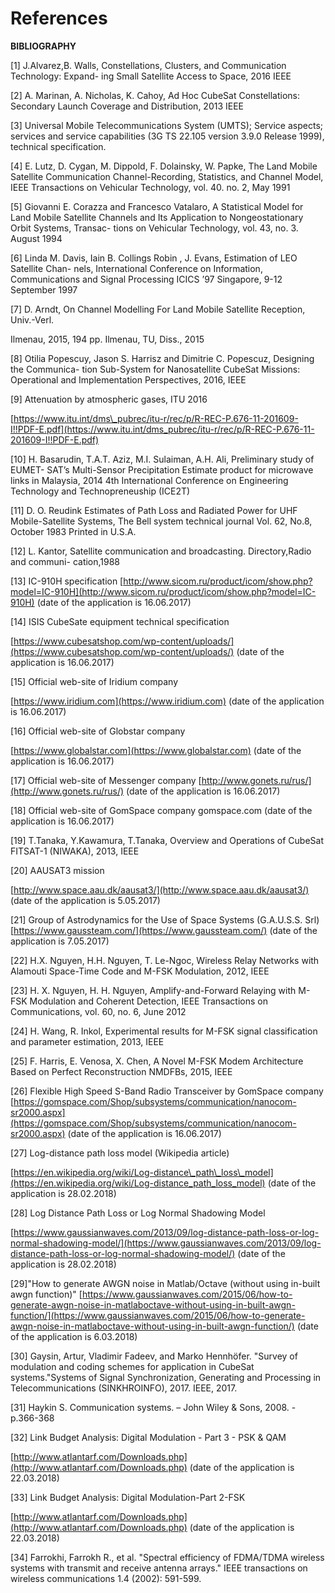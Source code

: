 # References

**BIBLIOGRAPHY**    


\[1\] J.Alvarez,B. Walls, Constellations, Clusters, and Communication Technology: Expand- ing Small Satellite Access to Space, 2016 IEEE

\[2\] A. Marinan, A. Nicholas, K. Cahoy, Ad Hoc CubeSat Constellations: Secondary Launch Coverage and Distribution, 2013 IEEE

\[3\] Universal Mobile Telecommunications System \(UMTS\); Service aspects; services and service capabilities \(3G TS 22.105 version 3.9.0 Release 1999\), technical specification.

\[4\] E. Lutz, D. Cygan, M. Dippold, F. Dolainsky, W. Papke, The Land Mobile Satellite Communication Channel-Recording, Statistics, and Channel Model, IEEE Transactions on Vehicular Technology, vol. 40. no. 2, May 1991

\[5\] Giovanni E. Corazza and Francesco Vatalaro, A Statistical Model for Land Mobile Satellite Channels and Its Application to Nongeostationary Orbit Systems, Transac- tions on Vehicular Technology, vol. 43, no. 3. August 1994

\[6\] Linda M. Davis, Iain B. Collings Robin , J. Evans, Estimation of LEO Satellite Chan- nels, International Conference on Information, Communications and Signal Processing ICICS ’97 Singapore, 9-12 September 1997

\[7\] D. Arndt, On Channel Modelling For Land Mobile Satellite Reception, Univ.-Verl.

Ilmenau, 2015, 194 pp. Ilmenau, TU, Diss., 2015

\[8\] Otilia Popescuy, Jason S. Harrisz and Dimitrie C. Popescuz, Designing the Communica- tion Sub-System for Nanosatellite CubeSat Missions: Operational and Implementation Perspectives, 2016, IEEE

\[9\] Attenuation by atmospheric gases, ITU 2016

[https://www.itu.int/dms\_pubrec/itu-r/rec/p/R-REC-P.676-11-201609-I!!PDF-E.pdf](https://www.itu.int/dms_pubrec/itu-r/rec/p/R-REC-P.676-11-201609-I!!PDF-E.pdf)

\[10\] H. Basarudin, T.A.T. Aziz, M.I. Sulaiman, A.H. Ali, Preliminary study of EUMET- SAT’s Multi-Sensor Precipitation Estimate product for microwave links in Malaysia, 2014 4th International Conference on Engineering Technology and Technopreneuship \(ICE2T\)

\[11\] D. O. Reudink Estimates of Path Loss and Radiated Power for UHF Mobile-Satellite Systems, The Bell system technical journal Vol. 62, No.8, October 1983 Printed in U.S.A.

\[12\] L. Kantor, Satellite communication and broadcasting. Directory,Radio and communi- cation,1988

\[13\] IC-910H specification [http://www.sicom.ru/product/icom/show.php?model=IC-910H](http://www.sicom.ru/product/icom/show.php?model=IC-910H) \(date of the application is 16.06.2017\)

\[14\] ISIS CubeSate equipment technical specification

[https://www.cubesatshop.com/wp-content/uploads/](https://www.cubesatshop.com/wp-content/uploads/) \(date of the application is 16.06.2017\)

\[15\] Official web-site of Iridium company

[https://www.iridium.com](https://www.iridium.com) \(date of the application is 16.06.2017\)

\[16\] Official web-site of Globstar company

[https://www.globalstar.com](https://www.globalstar.com) \(date of the application is 16.06.2017\)

\[17\] Official web-site of Messenger company [http://www.gonets.ru/rus/](http://www.gonets.ru/rus/) \(date of the application is 16.06.2017\)

\[18\] Official web-site of GomSpace company gomspace.com \(date of the application is 16.06.2017\)

\[19\] T.Tanaka, Y.Kawamura, T.Tanaka, Overview and Operations of CubeSat FITSAT-1 \(NIWAKA\), 2013, IEEE

\[20\] AAUSAT3 mission

[http://www.space.aau.dk/aausat3/](http://www.space.aau.dk/aausat3/) \(date of the application is 5.05.2017\)

\[21\] Group of Astrodynamics for the Use of Space Systems \(G.A.U.S.S. Srl\) [https://www.gaussteam.com/](https://www.gaussteam.com/) \(date of the application is 7.05.2017\)

\[22\] H.X. Nguyen, H.H. Nguyen, T. Le-Ngoc, Wireless Relay Networks with Alamouti Space-Time Code and M-FSK Modulation, 2012, IEEE

\[23\] H. X. Nguyen, H. H. Nguyen, Amplify-and-Forward Relaying with M-FSK Modulation and Coherent Detection, IEEE Transactions on Communications, vol. 60, no. 6, June 2012

\[24\] H. Wang, R. Inkol, Experimental results for M-FSK signal classification and parameter estimation, 2013, IEEE

\[25\] F. Harris, E. Venosa, X. Chen, A Novel M-FSK Modem Architecture Based on Perfect Reconstruction NMDFBs, 2015, IEEE

\[26\] Flexible High Speed S-Band Radio Transceiver by GomSpace company [https://gomspace.com/Shop/subsystems/communication/nanocom-sr2000.aspx](https://gomspace.com/Shop/subsystems/communication/nanocom-sr2000.aspx) \(date of the application is 16.06.2017\)

\[27\] Log-distance path loss model \(Wikipedia article\)

[https://en.wikipedia.org/wiki/Log-distance\_path\_loss\_model](https://en.wikipedia.org/wiki/Log-distance_path_loss_model) \(date of the application is 28.02.2018\)

\[28\] Log Distance Path Loss or Log Normal Shadowing Model

[https://www.gaussianwaves.com/2013/09/log-distance-path-loss-or-log-normal-shadowing-model/](https://www.gaussianwaves.com/2013/09/log-distance-path-loss-or-log-normal-shadowing-model/) \(date of the application is 28.02.2018\)

\[29\]"How to generate AWGN noise in Matlab/Octave \(without using in-built awgn function\)" [https://www.gaussianwaves.com/2015/06/how-to-generate-awgn-noise-in-matlaboctave-without-using-in-built-awgn-function/](https://www.gaussianwaves.com/2015/06/how-to-generate-awgn-noise-in-matlaboctave-without-using-in-built-awgn-function/) \(date of the application is 6.03.2018\)

\[30\] Gaysin, Artur, Vladimir Fadeev, and Marko Hennhöfer. "Survey of modulation and coding schemes for application in CubeSat systems."Systems of Signal Synchronization, Generating and Processing in Telecommunications \(SINKHROINFO\), 2017. IEEE, 2017.

\[31\] Haykin S. Communication systems. – John Wiley & Sons, 2008. - p.366-368

\[32\] Link Budget Analysis: Digital Modulation - Part 3 - PSK & QAM

[http://www.atlantarf.com/Downloads.php](http://www.atlantarf.com/Downloads.php) \(date of the application is 22.03.2018\)

\[33\] Link Budget Analysis: Digital Modulation-Part 2-FSK

[http://www.atlantarf.com/Downloads.php](http://www.atlantarf.com/Downloads.php) \(date of the application is 22.03.2018\)

\[34\] Farrokhi, Farrokh R., et al. "Spectral efficiency of FDMA/TDMA wireless systems with transmit and receive antenna arrays." IEEE transactions on wireless communications 1.4 \(2002\): 591-599.

